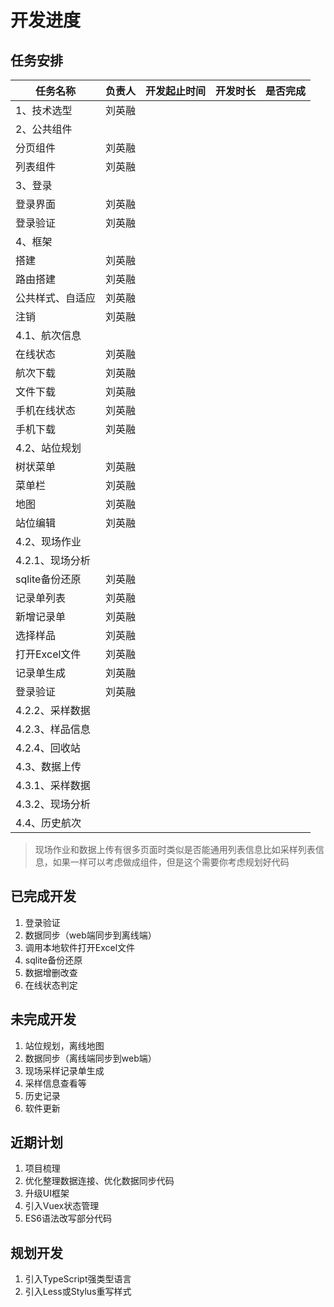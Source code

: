# 开发进度

## 任务安排

| 任务名称         | 负责人 | 开发起止时间 | 开发时长 | 是否完成                              |
| ---------------- | ------ | ------------ | -------- | ------------------------------------- |
| 1、技术选型      | 刘英融 |              |          | <Badge text="完成" type="tip"/>       |
| 2、公共组件      |        |              |          |                                       |
| 分页组件         | 刘英融 |              |          | <Badge text="完成" type="tip"/>       |
| 列表组件         | 刘英融 |              |          | <Badge text="完成" type="tip"/>       |
| 3、登录          |        |              |          |
| 登录界面         | 刘英融 |              |          | <Badge text="完成" type="tip"/>       |
| 登录验证         | 刘英融 |              |          | <Badge text="完成" type="tip"/>       |
| 4、框架          |        |              |          |
| 搭建             | 刘英融 |              |          | <Badge text="完成" type="tip"/>       |
| 路由搭建         | 刘英融 |              |          | <Badge text="进行中" type="warning"/> |
| 公共样式、自适应 | 刘英融 |              |          | <Badge text="进行中" type="warning"/> |
| 注销             | 刘英融 |              |          | <Badge text="完成" type="tip"/>       |
| 4.1、航次信息    |        |              |          |
| 在线状态         | 刘英融 |              |          | <Badge text="完成" type="tip"/>       |
| 航次下载         | 刘英融 |              |          | <Badge text="完成" type="tip"/>       |
| 文件下载         | 刘英融 |              |          | <Badge text="进行中" type="warning"/> |
| 手机在线状态     | 刘英融 |              |          | <Badge text="进行中" type="warning"/> |
| 手机下载         | 刘英融 |              |          | <Badge text="进行中" type="warning"/> |
| 4.2、站位规划    |        |              |          |
| 树状菜单         | 刘英融 |              |          | <Badge text="进行中" type="warning"/> |
| 菜单栏           | 刘英融 |              |          | <Badge text="进行中" type="warning"/> |
| 地图             | 刘英融 |              |          | <Badge text="进行中" type="warning"/> |
| 站位编辑         | 刘英融 |              |          | <Badge text="进行中" type="warning"/> |
| 4.2、现场作业    |        |              |          | <Badge text="进行中" type="warning"/> |
| 4.2.1、现场分析  |        |              |          | <Badge text="进行中" type="warning"/> |
| sqlite备份还原   | 刘英融 |              |          | <Badge text="完成" type="tip"/>       |
| 记录单列表       | 刘英融 |              |          | <Badge text="待优化" type="error"/>   |
| 新增记录单       | 刘英融 |              |          | <Badge text="进行中" type="tip"/>     |
| 选择样品         | 刘英融 |              |          | <Badge text="待优化" type="error"/>   |
| 打开Excel文件    | 刘英融 |              |          | <Badge text="完成" type="tip"/>       |
| 记录单生成       | 刘英融 |              |          | <Badge text="进行中" type="tip"/>     |
| 登录验证         | 刘英融 |              |          | <Badge text="完成" type="tip"/>       |
| 4.2.2、采样数据  |        |              |          | <Badge text="进行中" type="warning"/>     |
| 4.2.3、样品信息  |        |              |          | <Badge text="进行中" type="warning"/>     |
| 4.2.4、回收站    |        |              |          | <Badge text="进行中" type="warning"/>     |
| 4.3、数据上传    |        |              |          | <Badge text="进行中" type="warning"/>     |
| 4.3.1、采样数据  |        |              |          | <Badge text="进行中" type="warning"/>     |
| 4.3.2、现场分析  |        |              |          | <Badge text="进行中" type="warning"/>     |
| 4.4、历史航次    |        |              |          | <Badge text="进行中" type="warning"/>     |

> 现场作业和数据上传有很多页面时类似是否能通用列表信息比如采样列表信息，如果一样可以考虑做成组件，但是这个需要你考虑规划好代码

## 已完成开发

1. 登录验证
2. 数据同步（web端同步到离线端）
3. 调用本地软件打开Excel文件
4. sqlite备份还原
5. 数据增删改查
6. 在线状态判定

## 未完成开发

1. 站位规划，离线地图
2. 数据同步（离线端同步到web端）
3. 现场采样记录单生成
4. 采样信息查看等
5. 历史记录
6. 软件更新

## 近期计划

1. 项目梳理
2. 优化整理数据连接、优化数据同步代码
3. 升级UI框架
4. 引入Vuex状态管理
5. ES6语法改写部分代码

## 规划开发

1. 引入TypeScript强类型语言
2. 引入Less或Stylus重写样式
